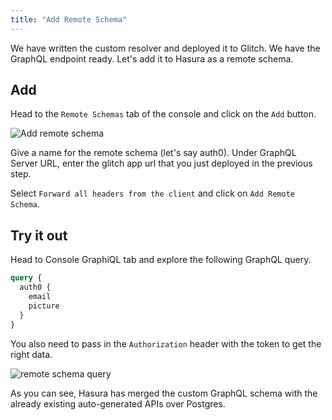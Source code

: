 ```yaml
---
title: "Add Remote Schema"
---
```


We have written the custom resolver and deployed it to Glitch. We have the GraphQL endpoint ready. Let's add it to Hasura as a remote schema.

## Add

Head to the `Remote Schemas` tab of the console and click on the `Add` button.

![Add remote schema](https://storage.googleapis.com/graphql-engine-cdn.hasura.io/learn-hasura/assets/graphql-hasura/add-remote-schema.png)

Give a name for the remote schema (let's say auth0).
Under GraphQL Server URL, enter the glitch app url that you just deployed in the previous step.

Select `Forward all headers from the client` and click on `Add Remote Schema`.

## Try it out

Head to Console GraphiQL tab and explore the following GraphQL query.

```graphql
query {
  auth0 {
    email
    picture
  }
}
```

You also need to pass in the `Authorization` header with the token to get the right data.

![remote schema query](https://storage.googleapis.com/graphql-engine-cdn.hasura.io/learn-hasura/assets/graphql-hasura/query-remote-schema.png)

As you can see, Hasura has merged the custom GraphQL schema with the already existing auto-generated APIs over Postgres.